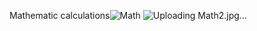 Mathematic calculations![Math](https://github.com/user-attachments/assets/23b2532b-bcf3-4834-a45a-576fb63e2cfe)
![Uploading Math2.jpg…]()
